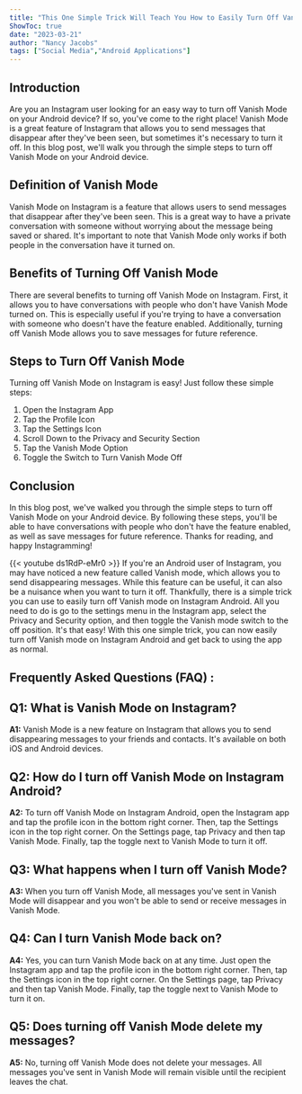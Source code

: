 ```yaml
---
title: "This One Simple Trick Will Teach You How to Easily Turn Off Vanish Mode on Instagram Android!"
ShowToc: true 
date: "2023-03-21"
author: "Nancy Jacobs" 
tags: ["Social Media","Android Applications"]
---
```

## Introduction

Are you an Instagram user looking for an easy way to turn off Vanish Mode on your Android device? If so, you've come to the right place! Vanish Mode is a great feature of Instagram that allows you to send messages that disappear after they've been seen, but sometimes it's necessary to turn it off. In this blog post, we'll walk you through the simple steps to turn off Vanish Mode on your Android device.

## Definition of Vanish Mode

Vanish Mode on Instagram is a feature that allows users to send messages that disappear after they've been seen. This is a great way to have a private conversation with someone without worrying about the message being saved or shared. It's important to note that Vanish Mode only works if both people in the conversation have it turned on.

## Benefits of Turning Off Vanish Mode

There are several benefits to turning off Vanish Mode on Instagram. First, it allows you to have conversations with people who don't have Vanish Mode turned on. This is especially useful if you're trying to have a conversation with someone who doesn't have the feature enabled. Additionally, turning off Vanish Mode allows you to save messages for future reference.

## Steps to Turn Off Vanish Mode

Turning off Vanish Mode on Instagram is easy! Just follow these simple steps:

1. Open the Instagram App
2. Tap the Profile Icon
3. Tap the Settings Icon
4. Scroll Down to the Privacy and Security Section
5. Tap the Vanish Mode Option
6. Toggle the Switch to Turn Vanish Mode Off

## Conclusion

In this blog post, we've walked you through the simple steps to turn off Vanish Mode on your Android device. By following these steps, you'll be able to have conversations with people who don't have the feature enabled, as well as save messages for future reference. Thanks for reading, and happy Instagramming!

{{< youtube ds1RdP-eMr0 >}} 
If you're an Android user of Instagram, you may have noticed a new feature called Vanish mode, which allows you to send disappearing messages. While this feature can be useful, it can also be a nuisance when you want to turn it off. Thankfully, there is a simple trick you can use to easily turn off Vanish mode on Instagram Android. All you need to do is go to the settings menu in the Instagram app, select the Privacy and Security option, and then toggle the Vanish mode switch to the off position. It's that easy! With this one simple trick, you can now easily turn off Vanish mode on Instagram Android and get back to using the app as normal.

## Frequently Asked Questions (FAQ) :
## Q1: What is Vanish Mode on Instagram?

**A1:** Vanish Mode is a new feature on Instagram that allows you to send disappearing messages to your friends and contacts. It's available on both iOS and Android devices.

## Q2: How do I turn off Vanish Mode on Instagram Android?

**A2:** To turn off Vanish Mode on Instagram Android, open the Instagram app and tap the profile icon in the bottom right corner. Then, tap the Settings icon in the top right corner. On the Settings page, tap Privacy and then tap Vanish Mode. Finally, tap the toggle next to Vanish Mode to turn it off.

## Q3: What happens when I turn off Vanish Mode?

**A3:** When you turn off Vanish Mode, all messages you've sent in Vanish Mode will disappear and you won't be able to send or receive messages in Vanish Mode.

## Q4: Can I turn Vanish Mode back on?

**A4:** Yes, you can turn Vanish Mode back on at any time. Just open the Instagram app and tap the profile icon in the bottom right corner. Then, tap the Settings icon in the top right corner. On the Settings page, tap Privacy and then tap Vanish Mode. Finally, tap the toggle next to Vanish Mode to turn it on.

## Q5: Does turning off Vanish Mode delete my messages?

**A5:** No, turning off Vanish Mode does not delete your messages. All messages you've sent in Vanish Mode will remain visible until the recipient leaves the chat.


